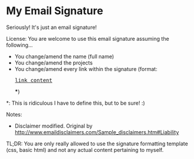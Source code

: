 My Email Signature
===============

Seriously! It's just an email signature!

License: You are welcome to use this email signature assuming the following...

* You change/amend the name (full name)
* You change/amend the projects
* You change/amend every link within the signature (format: <pre><a href="link">link content</a></pre> <b>*</b>)

<p>*: This is ridiculous I have to define this, but to be sure! :)</p>

Notes:
* Disclaimer modified. Original by http://www.emaildisclaimers.com/Sample_disclaimers.htm#Liability

TL;DR: You are only really allowed to use the signature formatting template (css, basic html) and not any actual content pertaining to myself.
